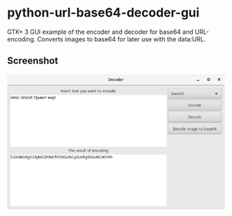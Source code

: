 # python-url-base64-decoder-gui
GTK+ 3 GUI example of the encoder and decoder for base64 and URL-encoding. Converts images to base64 for later use with the data:URL.

## Screenshot

![Screenshot](images/window.png "Application window screenshot")
